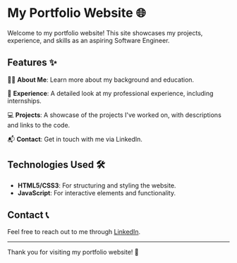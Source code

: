 # My Portfolio Website 🌐

Welcome to my portfolio website! This site showcases my projects, experience, and skills as an aspiring Software Engineer.

## Features ✨

👩‍💻 **About Me**: Learn more about my background and education.

💼 **Experience**: A detailed look at my professional experience, including internships.

💻 **Projects**: A showcase of the projects I've worked on, with descriptions and links to the code.

📬 **Contact**: Get in touch with me via LinkedIn.

## Technologies Used 🛠️

- **HTML5/CSS3**: For structuring and styling the website.
- **JavaScript**: For interactive elements and functionality.

## Contact 📞

Feel free to reach out to me through [LinkedIn](https://www.linkedin.com/in/srujana-e).

---

Thank you for visiting my portfolio website! 🙂
